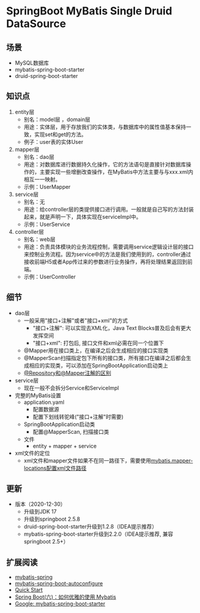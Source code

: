 # SpringBoot MyBatis Single Druid DataSource

## 场景
- MySQL数据库
- mybatis-spring-boot-starter
- druid-spring-boot-starter
## 知识点
1. entity层
    * 别名：model层 ，domain层
    * 用途：实体层，用于存放我们的实体类，与数据库中的属性值基本保持一致，实现set和get的方法。
    * 例子：user表的实体User
1. mapper层
    * 别名：dao层
    * 用途：对数据库进行数据持久化操作，它的方法语句是直接针对数据库操作的，主要实现一些增删改查操作，在MyBatis中方法主要与与xxx.xml内相互一一映射。
    * 示例：UserMapper
1. service层
    * 别名：无
    * 用途：给controller层的类提供接口进行调用。一般就是自己写的方法封装起来，就是声明一下，具体实现在serviceImpl中。
    * 示例：UserService
1. controller层
    * 别名：web层
    * 用途：负责具体模块的业务流程控制，需要调用service逻辑设计层的接口来控制业务流程。因为service中的方法是我们使用到的，controller通过接收前端H5或者App传过来的参数进行业务操作，再将处理结果返回到前端。 
    * 示例：UserController
## 细节
* dao层
    * 一般采用"接口+注解"或者"接口+xml"的方式
        * "接口+注解": 可以实现去XML化，Java Text Blocks普及后会有更大发挥空间
        * "接口+xml": 打包后, 接口文件和xml必需在同一个位置下
    * @Mapper用在接口类上，在编译之后会生成相应的接口实现类
    * @MapperScan扫描指定包下所有的接口类，所有接口在编译之后都会生成相应的实现类，可以添加在SpringBootApplication启动类上
    * [@Repository和@Mapper注解的区别](https://juejin.cn/post/6844903958985736205)
* service层
    * 现在一般不会拆分Service和ServiceImpl
* 完整的MyBatis设置
    * application.yaml
        * 配置数据源
        * 配置下划线转驼峰("接口+注解"时需要)
    * SpringBootApplication启动类
        * 配置@MapperScan, 扫描接口类
    * 文件
        * entity + mapper + service
* xml文件的定位
  * xml文件和mapper文件如果不在同一路径下，需要使用[mybatis.mapper-locations配置xml文件路径](https://blog.csdn.net/zxl646801924/article/details/88669809)

## 更新
* 版本（2020-12-30）
  * 升级到JDK 17
  * 升级到springboot 2.5.8
  * druid-spring-boot-starter升级到1.2.8（IDEA提示推荐）
  * mybatis-spring-boot-starter升级到2.2.0（IDEA提示推荐, 兼容springboot 2.5+）

## 扩展阅读

* [mybatis-spring](https://mybatis.org/spring/index.html)
* [mybatis-spring-boot-autoconfigure](https://mybatis.org/spring-boot-starter/mybatis-spring-boot-autoconfigure/)
* [Quick Start](https://github.com/mybatis/spring-boot-starter/wiki/Quick-Start)
* [Spring Boot(六)：如何优雅的使用 Mybatis](https://www.cnblogs.com/ityouknow/p/6037431.html)
* [Google: mybatis-spring-boot-starter](https://www.google.com/search?q=mybatis-spring-boot-starter&oq=mybatis-spring-boot-starter)
